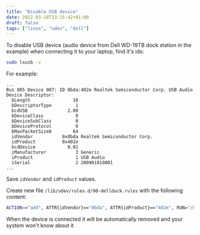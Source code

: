 ```yaml
---
title: "Disable USB device"
date: 2022-03-18T13:15:42+01:00
draft: false
tags: ["linux", "udev", "dell"]
---
```


To disable USB device (audio device from Dell WD-19TB dock station in the example) when connecting it to your laptop, find it's ids:
```bash
sudo lsusb -v
```

For example:
```
...
Bus 005 Device 007: ID 0bda:402e Realtek Semiconductor Corp. USB Audio
Device Descriptor:
  bLength                18
  bDescriptorType         1
  bcdUSB               2.00
  bDeviceClass            0 
  bDeviceSubClass         0 
  bDeviceProtocol         0 
  bMaxPacketSize0        64
  idVendor           0x0bda Realtek Semiconductor Corp.
  idProduct          0x402e 
  bcdDevice            0.01
  iManufacturer           3 Generic
  iProduct                1 USB Audio
  iSerial                 2 200901010001
...
```
Save `idVendor` and `idProduct` values.

Create new file `/lib/udev/rules.d/90-delldock.rules` with the following content:
```bash
ACTION=="add", ATTR{idVendor}=="0bda", ATTR{idProduct}=="402e", RUN="/bin/sh -c 'echo 1 >/sys/\$devpath/remove'"
```

When the device is connected it will be automatically removed and your system won't know about it

